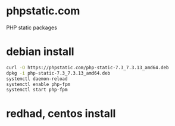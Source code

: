# phpstatic.com
PHP static packages

# debian install

```sh
curl -O https://phpstatic.com/php-static-7.3_7.3.13_amd64.deb
dpkg -i php-static-7.3_7.3.13_amd64.deb
systemctl daemon-reload
systemctl enable php-fpm
systemctl start php-fpm
```
# redhad, centos install

